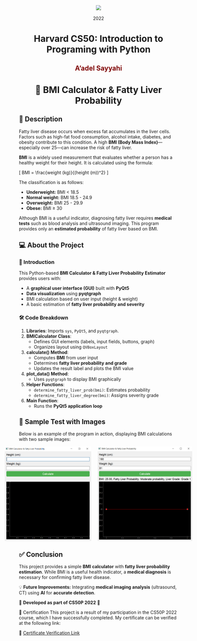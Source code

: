 <div align="center">
    <img src="https://upload.wikimedia.org/wikipedia/commons/thumb/c/cc/Harvard_University_coat_of_arms.svg/800px-Harvard_University_coat_of_arms.svg.png" height=250>
    <p> 2022</p>
    <h1> Harvard CS50: Introduction to Programing with Python </h1>
  <h2><span style="color: maroon;">A’adel Sayyahi</span></h2>
</div>


<div align="center">
      <h1> 🧮 BMI Calculator & Fatty Liver Probability </h1>
</div>

## 📖 Description
Fatty liver disease occurs when excess fat accumulates in the liver cells. Factors such as high-fat food consumption, alcohol intake, diabetes, and obesity contribute to this condition. A high **BMI (Body Mass Index)**—especially over 25—can increase the risk of fatty liver.

**BMI** is a widely used measurement that evaluates whether a person has a healthy weight for their height. It is calculated using the formula:

\[ BMI = \frac{weight (kg)}{(height (m))^2} \]

The classification is as follows:
- **Underweight:** BMI < 18.5
- **Normal weight:** BMI 18.5 - 24.9
- **Overweight:** BMI 25 - 29.9
- **Obese:** BMI ≥ 30

Although BMI is a useful indicator, diagnosing fatty liver requires **medical tests** such as blood analysis and ultrasound imaging. This program provides only an **estimated probability** of fatty liver based on BMI.


## 💻 About the Project
### 📌 Introduction
This Python-based **BMI Calculator & Fatty Liver Probability Estimator** provides users with:
- A **graphical user interface (GUI)** built with **PyQt5**
- **Data visualization** using **pyqtgraph**
- BMI calculation based on user input (height & weight)
- A basic estimation of **fatty liver probability and severity**

### 🛠 Code Breakdown
1. **Libraries**: Imports `sys`, `PyQt5`, and `pyqtgraph`.
2. **BMICalculator Class**:
   - Defines GUI elements (labels, input fields, buttons, graph)
   - Organizes layout using `QVBoxLayout`
3. **calculate() Method**:
   - Computes **BMI** from user input
   - Determines **fatty liver probability and grade**
   - Updates the result label and plots the BMI value
4. **plot_data() Method**:
   - Uses `pyqtgraph` to display BMI graphically
5. **Helper Functions**:
   - `determine_fatty_liver_prob(bmi)`: Estimates probability
   - `determine_fatty_liver_degree(bmi)`: Assigns severity grade
6. **Main Function**:
   - Runs the **PyQt5 application loop**


## 📸 Sample Test with Images
Below is an example of the program in action, displaying BMI calculations with two sample images:

<div style="display: flex; justify-content: center; gap: 20px;">
    <img src="01.png" alt="Sample Test 1" style="width: 300px; height: 300px;">
    <img src="02.png" alt="Sample Test 2" style="width: 300px; height: 300px;">
</div>

## ✅ Conclusion
This project provides a simple **BMI calculator** with **fatty liver probability estimation**. While BMI is a useful health indicator, a **medical diagnosis** is necessary for confirming fatty liver disease.

💡 **Future Improvements:** Integrating **medical imaging analysis** (ultrasound, CT) using **AI** for **accurate detection**.

🔹 **Developed as part of CS50P 2022** 🔹

📜 Certification
This project is a result of my participation in the CS50P 2022 course, which I have successfully completed. My certificate can be verified at the following link:

🔗 [Certificate Verification Link](https://certificates.cs50.io/d3edec4b-c449-417b-84ac-0c1f8cf69dc0.pdf?size=letter)  

